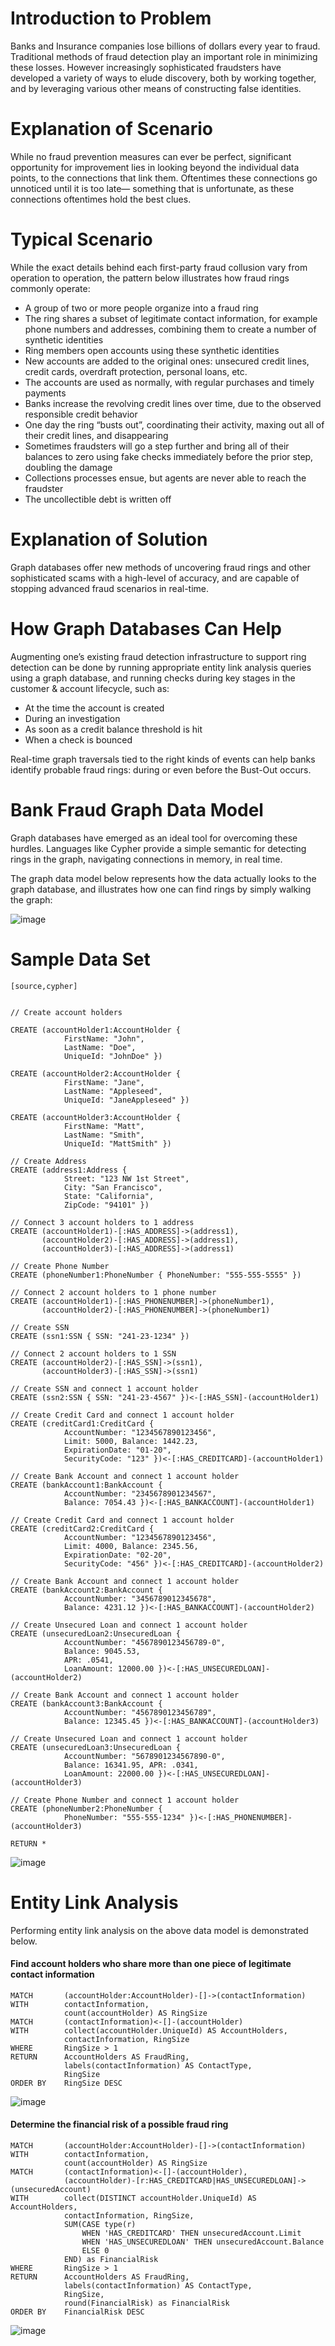 <h1>Introduction to Problem</h1>

Banks and Insurance companies lose billions of dollars every year to fraud. Traditional methods of fraud detection play an important role in minimizing these losses. However increasingly sophisticated fraudsters have developed a variety of ways to elude discovery, both by working together, and by leveraging various other means of constructing false identities. 

<h1> Explanation of Scenario </h1>

While no fraud prevention measures can ever be perfect, significant opportunity for improvement lies in looking beyond the individual data points, to the connections that link them. Oftentimes these connections go unnoticed until it is too late— something that is unfortunate, as these connections oftentimes hold the best clues.

<h1>Typical Scenario</h1>

While the exact details behind each first-party fraud collusion vary from operation to operation, the pattern below illustrates how fraud rings commonly operate:
* A group of two or more people organize into a fraud ring
* The ring shares a subset of legitimate contact information, for example phone numbers and addresses, combining them to create a number of synthetic identities
* Ring members open accounts using these synthetic identities 
* New accounts are added to the original ones: unsecured credit lines, credit cards, overdraft protection, personal loans, etc. 
* The accounts are used as normally, with regular purchases and timely payments
* Banks increase the revolving credit lines over time, due to the observed responsible credit behavior 
* One day the ring “busts out”, coordinating their activity, maxing out all of their credit lines, and disappearing
* Sometimes fraudsters will go a step further and bring all of their balances to zero using fake checks immediately before the prior step, doubling the damage
* Collections processes ensue, but agents are never able to reach the fraudster
* The uncollectible debt is written off



<h1>Explanation of Solution</h1>

Graph databases offer new methods of uncovering fraud rings and other sophisticated scams with a high-level of accuracy, and are capable of stopping advanced fraud scenarios in real-time.

<h1>How Graph Databases Can Help</h1>

Augmenting one’s existing fraud detection infrastructure to support ring detection can be done by running appropriate entity link analysis queries using a graph database, and running checks during key stages in the customer & account lifecycle, such as:

* At the time the account is created
* During an investigation
* As soon as a credit balance threshold is hit
* When a check is bounced

Real-time graph traversals tied to the right kinds of events can help banks identify probable fraud rings: during or even before the Bust-Out occurs.



<h1>Bank Fraud Graph Data Model</h1>

Graph databases have emerged as an ideal tool for overcoming these hurdles. Languages like Cypher provide a simple semantic for detecting rings in the graph, navigating connections in memory, in real time. 

The graph data model below represents how the data actually looks to the graph database, and illustrates how one can find rings by simply walking the graph:

![image](https://user-images.githubusercontent.com/78803509/231067590-55e5c73b-0e27-4f39-afc7-40a7a2832e6d.png)


<h1>Sample Data Set</h1>

```
[source,cypher]


// Create account holders

CREATE (accountHolder1:AccountHolder { 
       		FirstName: "John", 
       		LastName: "Doe", 
       		UniqueId: "JohnDoe" }) 

CREATE (accountHolder2:AccountHolder { 
			FirstName: "Jane", 
			LastName: "Appleseed", 
			UniqueId: "JaneAppleseed" }) 

CREATE (accountHolder3:AccountHolder { 
			FirstName: "Matt", 
			LastName: "Smith", 
			UniqueId: "MattSmith" }) 

// Create Address
CREATE (address1:Address { 
			Street: "123 NW 1st Street", 
			City: "San Francisco", 
			State: "California", 
			ZipCode: "94101" })

// Connect 3 account holders to 1 address
CREATE (accountHolder1)-[:HAS_ADDRESS]->(address1), 
       (accountHolder2)-[:HAS_ADDRESS]->(address1), 
       (accountHolder3)-[:HAS_ADDRESS]->(address1)

// Create Phone Number
CREATE (phoneNumber1:PhoneNumber { PhoneNumber: "555-555-5555" })

// Connect 2 account holders to 1 phone number
CREATE (accountHolder1)-[:HAS_PHONENUMBER]->(phoneNumber1), 
       (accountHolder2)-[:HAS_PHONENUMBER]->(phoneNumber1)

// Create SSN
CREATE (ssn1:SSN { SSN: "241-23-1234" })

// Connect 2 account holders to 1 SSN
CREATE (accountHolder2)-[:HAS_SSN]->(ssn1), 
       (accountHolder3)-[:HAS_SSN]->(ssn1)

// Create SSN and connect 1 account holder
CREATE (ssn2:SSN { SSN: "241-23-4567" })<-[:HAS_SSN]-(accountHolder1)

// Create Credit Card and connect 1 account holder
CREATE (creditCard1:CreditCard { 
			AccountNumber: "1234567890123456", 
			Limit: 5000, Balance: 1442.23, 
			ExpirationDate: "01-20", 
			SecurityCode: "123" })<-[:HAS_CREDITCARD]-(accountHolder1)

// Create Bank Account and connect 1 account holder
CREATE (bankAccount1:BankAccount { 
			AccountNumber: "2345678901234567", 
			Balance: 7054.43 })<-[:HAS_BANKACCOUNT]-(accountHolder1)

// Create Credit Card and connect 1 account holder
CREATE (creditCard2:CreditCard { 
			AccountNumber: "1234567890123456", 
			Limit: 4000, Balance: 2345.56, 
			ExpirationDate: "02-20", 
			SecurityCode: "456" })<-[:HAS_CREDITCARD]-(accountHolder2)

// Create Bank Account and connect 1 account holder
CREATE (bankAccount2:BankAccount { 
			AccountNumber: "3456789012345678", 
			Balance: 4231.12 })<-[:HAS_BANKACCOUNT]-(accountHolder2)

// Create Unsecured Loan and connect 1 account holder
CREATE (unsecuredLoan2:UnsecuredLoan { 
			AccountNumber: "4567890123456789-0", 
			Balance: 9045.53, 
			APR: .0541, 
			LoanAmount: 12000.00 })<-[:HAS_UNSECUREDLOAN]-(accountHolder2)

// Create Bank Account and connect 1 account holder
CREATE (bankAccount3:BankAccount { 
			AccountNumber: "4567890123456789", 
			Balance: 12345.45 })<-[:HAS_BANKACCOUNT]-(accountHolder3)

// Create Unsecured Loan and connect 1 account holder
CREATE (unsecuredLoan3:UnsecuredLoan { 
			AccountNumber: "5678901234567890-0", 
			Balance: 16341.95, APR: .0341, 
			LoanAmount: 22000.00 })<-[:HAS_UNSECUREDLOAN]-(accountHolder3)

// Create Phone Number and connect 1 account holder
CREATE (phoneNumber2:PhoneNumber { 
			PhoneNumber: "555-555-1234" })<-[:HAS_PHONENUMBER]-(accountHolder3)

RETURN *

```

![image](https://user-images.githubusercontent.com/78803509/231070028-ace3a427-fd98-4a8e-86d2-1371ad35f908.png)


<h1> Entity Link Analysis</h1>

Performing entity link analysis on the above data model is demonstrated below.

<h4> Find account holders who share more than one piece of legitimate contact information</h4>

```
MATCH 		(accountHolder:AccountHolder)-[]->(contactInformation) 
WITH 		contactInformation, 
			count(accountHolder) AS RingSize 
MATCH 		(contactInformation)<-[]-(accountHolder) 
WITH 		collect(accountHolder.UniqueId) AS AccountHolders, 
			contactInformation, RingSize
WHERE 		RingSize > 1 
RETURN 		AccountHolders AS FraudRing, 
			labels(contactInformation) AS ContactType, 
			RingSize
ORDER BY 	RingSize DESC
```
![image](https://user-images.githubusercontent.com/78803509/231070125-54ecc84f-8393-4ed3-b944-49c3d8752e3b.png)


<h4> Determine the financial risk of a possible fraud ring</h4>

```
MATCH 		(accountHolder:AccountHolder)-[]->(contactInformation) 
WITH 		contactInformation, 
			count(accountHolder) AS RingSize 
MATCH 		(contactInformation)<-[]-(accountHolder), 
			(accountHolder)-[r:HAS_CREDITCARD|HAS_UNSECUREDLOAN]->(unsecuredAccount)
WITH 		collect(DISTINCT accountHolder.UniqueId) AS AccountHolders, 
			contactInformation, RingSize,
			SUM(CASE type(r)
				WHEN 'HAS_CREDITCARD' THEN unsecuredAccount.Limit
				WHEN 'HAS_UNSECUREDLOAN' THEN unsecuredAccount.Balance
				ELSE 0
			END) as FinancialRisk
WHERE 		RingSize > 1
RETURN 		AccountHolders AS FraudRing, 
			labels(contactInformation) AS ContactType, 
			RingSize, 
			round(FinancialRisk) as FinancialRisk
ORDER BY 	FinancialRisk DESC
```
![image](https://user-images.githubusercontent.com/78803509/231070179-25e5849a-2d47-4c87-b198-6f98525d0493.png)


